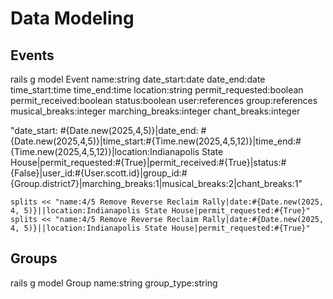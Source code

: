 # Data Modeling

## Events

rails g model Event name:string date_start:date date_end:date time_start:time time_end:time location:string permit_requested:boolean permit_received:boolean status:boolean user:references group:references musical_breaks:integer marching_breaks:integer chant_breaks:integer


"date_start: #{Date.new(2025,4,5)}|date_end: #{Date.new(2025,4,5)}|time_start:#{Time.new(2025,4,5,12)}|time_end:#{Time.new(2025,4,5,12)}|location:Indianapolis State House|permit_requested:#{True}|permit_received:#{True}|status:#{False}|user_id:#{User.scott.id}|group_id:#{Group.district7}|marching_breaks:1|musical_breaks:2|chant_breaks:1"


    splits << "name:4/5 Remove Reverse Reclaim Rally|date:#{Date.new(2025, 4, 5)}||location:Indianapolis State House|permit_requested:#{True}"
    splits << "name:4/5 Remove Reverse Reclaim Rally|date:#{Date.new(2025, 4, 5)}||location:Indianapolis State House|permit_requested:#{True}"

## Groups

rails g model Group name:string group_type:string
